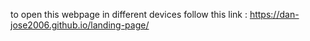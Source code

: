 to open this webpage in different devices follow this link : https://dan-jose2006.github.io/landing-page/
